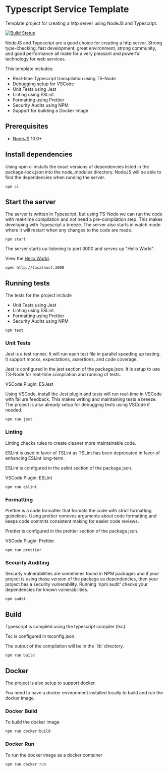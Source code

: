 # Typescript Service Template

Template project for creating a http server using NodeJS and Typescript.

[![Build Status](https://travis-ci.com/jamestalton/typescript-server-template.svg?branch=master)](https://travis-ci.com/jamestalton/typescript-server-template)

NodeJS and Typescript are a good choice for creating a http server. Strong type-checking, fast development, great environment, strong community, and good performance all make for a very pleasant and powerful technology for web services.

This template includes:

-   Real-time Typescript transpilation using TS-Node
-   Debugging setup for VSCode
-   Unit Tests using Jest
-   Linting using ESLint
-   Formatting using Prettier
-   Security Audits using NPM
-   Support for building a Docker Image

## Prerequisites

-   [NodeJS](https://nodejs.org/en/) 10.0+

## Install dependencies

Using npm ci installs the exact versions of dependencies listed in the package-lock.json into the node_modules directory.
NodeJS will be able to find the dependencies when running the server.

```
npm ci
```

## Start the server

The server is written in Typescript, but using TS-Node we can run the code with real-time compilation and not need a pre-compilation step. This makes developing with Typescript a breeze. The server also starts in watch mode where it will restart when any changes to the code are made.

```
npm start
```

The server starts up listening to port 3000 and serves up "Hello World".

View the [Hello World](http://localhost:3000).

```
open http://localhost:3000
```

## Running tests

The tests for the project include

-   Unit Tests using Jest
-   Linting using ESLint
-   Formatting using Prettier
-   Security Audits using NPM

```
npm test
```

### Unit Tests

Jest is a test runner. It will run each test file in parallel speeding up testing. It support mocks, expectations, assertions, and code coverage.

Jest is configured in the jest section of the package.json. It is setup to use TS-Node for real-time compilation and running of tests.

VSCode Plugin: ESJest

Using VSCode, install the Jest plugin and tests will run real-time in VSCode with failure feedback. This makes writing and maintaining tests a breeze. The project is also already setup for debugging tests using VSCode if needed.

```
npm run jest
```

### Linting

Linting checks rules to create cleaner more maintainable code.

ESLint is used in favor of TSLint as TSLint has been deprecated in favor of enhancing ESLint long-term.

ESLint is configured in the eslint section of the package.json.

VSCode Plugin: ESLint

```
npm run eslint
```

### Formatting

Prettier is a code formatter that formats the code with strict formatting guidelines.
Using prettier removes arguments about code formatting and keeps code commits consistent making for easier code reviews.

Prettier is configured in the prettier section of the package.json.

VSCode Plugin: Prettier

```
npm run prettier
```

### Security Auditing

Security vulnerabilities are sometimes found in NPM packages and if your project is using those version of the package as dependencies, then your project has a security vulnerability. Running 'npm audit' checks your dependencies for known vulnerabilities.

```
npm audit
```

## Build

Typescript is compiled using the typescript compiler (tsc).

Tsc is configured in tsconfig.json.

The output of the compilation will be in the 'lib' directory.

```
npm run build
```

## Docker

The project is also setup to support docker.

You need to have a docker environment installed locally to build and run the docker image.

### Docker Build

To build the docker image

```
npm run docker:build
```

### Docker Run

To run the docker image as a docker container

```
npm run docker:run
```
